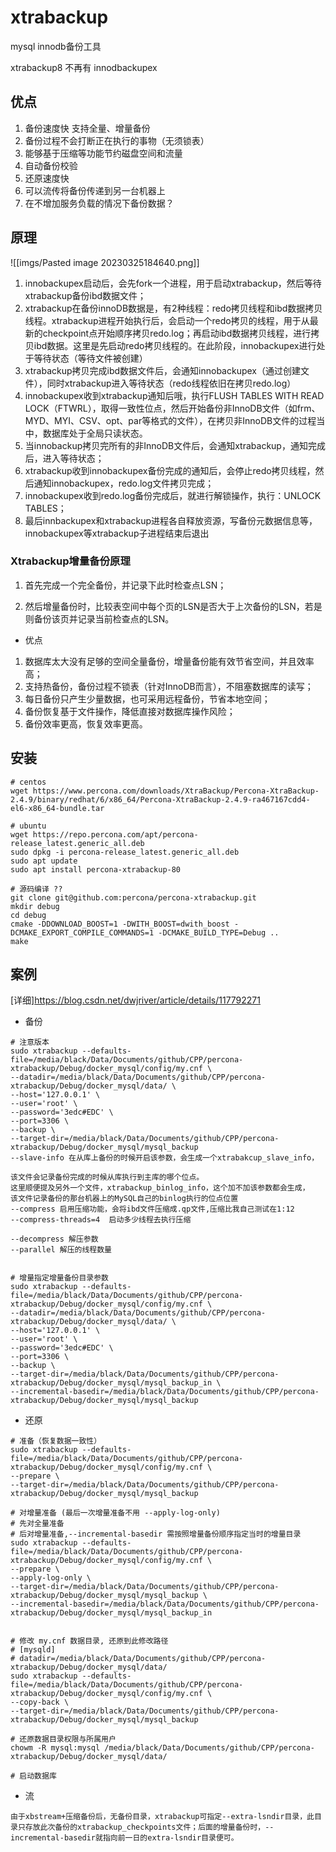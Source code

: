 # xtrabackup
mysql innodb备份工具

xtrabackup8 不再有 innodbackupex

## 优点
1. 备份速度快
支持全量、增量备份
2. 备份过程不会打断正在执行的事物（无须锁表）
3. 能够基于压缩等功能节约磁盘空间和流量
4. 自动备份校验
5. 还原速度快
6. 可以流传将备份传递到另一台机器上
7. 在不增加服务负载的情况下备份数据？

## 原理
![[imgs/Pasted image 20230325184640.png]]

1. innobackupex启动后，会先fork一个进程，用于启动xtrabackup，然后等待xtrabackup备份ibd数据文件；
2. xtrabackup在备份innoDB数据是，有2种线程：redo拷贝线程和ibd数据拷贝线程。xtrabackup进程开始执行后，会启动一个redo拷贝的线程，用于从最新的checkpoint点开始顺序拷贝redo.log；再启动ibd数据拷贝线程，进行拷贝ibd数据。这里是先启动redo拷贝线程的。在此阶段，innobackupex进行处于等待状态（等待文件被创建）
4. xtrabackup拷贝完成ibd数据文件后，会通知innobackupex（通过创建文件），同时xtrabackup进入等待状态（redo线程依旧在拷贝redo.log）
5. innobackupex收到xtrabackup通知后哦，执行FLUSH TABLES WITH READ LOCK（FTWRL），取得一致性位点，然后开始备份非InnoDB文件（如frm、MYD、MYI、CSV、opt、par等格式的文件），在拷贝非InnoDB文件的过程当中，数据库处于全局只读状态。
6. 当innobackup拷贝完所有的非InnoDB文件后，会通知xtrabackup，通知完成后，进入等待状态；
7. xtrabackup收到innobackupex备份完成的通知后，会停止redo拷贝线程，然后通知innobackupex，redo.log文件拷贝完成；
8. innobackupex收到redo.log备份完成后，就进行解锁操作，执行：UNLOCK TABLES；
9. 最后innbackupex和xtrabackup进程各自释放资源，写备份元数据信息等，innobackupex等xtrabackup子进程结束后退出

### Xtrabackup增量备份原理
1. 首先完成一个完全备份，并记录下此时检查点LSN；

2. 然后增量备份时，比较表空间中每个页的LSN是否大于上次备份的LSN，若是则备份该页并记录当前检查点的LSN。

- 优点
1. 数据库太大没有足够的空间全量备份，增量备份能有效节省空间，并且效率高；
2. 支持热备份，备份过程不锁表（针对InnoDB而言），不阻塞数据库的读写；
3. 每日备份只产生少量数据，也可采用远程备份，节省本地空间；
4. 备份恢复基于文件操作，降低直接对数据库操作风险；
5. 备份效率更高，恢复效率更高。

## 安装
```
# centos
wget https://www.percona.com/downloads/XtraBackup/Percona-XtraBackup-2.4.9/binary/redhat/6/x86_64/Percona-XtraBackup-2.4.9-ra467167cdd4-el6-x86_64-bundle.tar

# ubuntu 
wget https://repo.percona.com/apt/percona-release_latest.generic_all.deb
sudo dpkg -i percona-release_latest.generic_all.deb
sudo apt update
sudo apt install percona-xtrabackup-80

# 源码编译 ??
git clone git@github.com:percona/percona-xtrabackup.git
mkdir debug
cd debug
cmake -DDOWNLOAD_BOOST=1 -DWITH_BOOST=dwith_boost -DCMAKE_EXPORT_COMPILE_COMMANDS=1 -DCMAKE_BUILD_TYPE=Debug ..
make
```

## 案例
[详细]https://blog.csdn.net/dwjriver/article/details/117792271
- 备份
```shell
# 注意版本
sudo xtrabackup --defaults-file=/media/black/Data/Documents/github/CPP/percona-xtrabackup/Debug/docker_mysql/config/my.cnf \
--datadir=/media/black/Data/Documents/github/CPP/percona-xtrabackup/Debug/docker_mysql/data/ \
--host='127.0.0.1' \
--user='root' \
--password='3edc#EDC' \
--port=3306 \
--backup \
--target-dir=/media/black/Data/Documents/github/CPP/percona-xtrabackup/Debug/docker_mysql/mysql_backup
--slave-info 在从库上备份的时候开启该参数，会生成一个xtrabakcup_slave_info，

该文件会记录备份完成的时候从库执行到主库的哪个位点。
这里顺便提及另外一个文件，xtrabackup_binlog_info，这个加不加该参数都会生成，
该文件记录备份的那台机器上的MySQL自己的binlog执行的位点位置
--compress 启用压缩功能，会将ibd文件压缩成.qp文件,压缩比我自己测试在1:12
--compress-threads=4  启动多少线程去执行压缩

--decompress 解压参数
--parallel 解压的线程数量


# 增量指定增量备份目录参数
sudo xtrabackup --defaults-file=/media/black/Data/Documents/github/CPP/percona-xtrabackup/Debug/docker_mysql/config/my.cnf \
--datadir=/media/black/Data/Documents/github/CPP/percona-xtrabackup/Debug/docker_mysql/data/ \
--host='127.0.0.1' \
--user='root' \
--password='3edc#EDC' \
--port=3306 \
--backup \
--target-dir=/media/black/Data/Documents/github/CPP/percona-xtrabackup/Debug/docker_mysql/mysql_backup_in \
--incremental-basedir=/media/black/Data/Documents/github/CPP/percona-xtrabackup/Debug/docker_mysql/mysql_backup
```

- 还原
```shell
# 准备（恢复数据一致性）
sudo xtrabackup --defaults-file=/media/black/Data/Documents/github/CPP/percona-xtrabackup/Debug/docker_mysql/config/my.cnf \
--prepare \
--target-dir=/media/black/Data/Documents/github/CPP/percona-xtrabackup/Debug/docker_mysql/mysql_backup

# 对增量准备 (最后一次增量准备不用 --apply-log-only)
# 先对全量准备
# 后对增量准备,--incremental-basedir 需按照增量备份顺序指定当时的增量目录 
sudo xtrabackup --defaults-file=/media/black/Data/Documents/github/CPP/percona-xtrabackup/Debug/docker_mysql/config/my.cnf \
--prepare \
--apply-log-only \
--target-dir=/media/black/Data/Documents/github/CPP/percona-xtrabackup/Debug/docker_mysql/mysql_backup \
--incremental-basedir=/media/black/Data/Documents/github/CPP/percona-xtrabackup/Debug/docker_mysql/mysql_backup_in


# 修改 my.cnf 数据目录, 还原到此修改路径
# [mysqld]
# datadir=/media/black/Data/Documents/github/CPP/percona-xtrabackup/Debug/docker_mysql/data/
sudo xtrabackup --defaults-file=/media/black/Data/Documents/github/CPP/percona-xtrabackup/Debug/docker_mysql/config/my.cnf \
--copy-back \
--target-dir=/media/black/Data/Documents/github/CPP/percona-xtrabackup/Debug/docker_mysql/mysql_backup

# 还原数据目录权限与所属用户
chowm -R mysql:mysql /media/black/Data/Documents/github/CPP/percona-xtrabackup/Debug/docker_mysql/data/

# 启动数据库
```

- 流
```shell
由于xbstream+压缩备份后，无备份目录，xtrabackup可指定--extra-lsndir目录，此目录只存放此次备份的xtrabackup_checkpoints文件；后面的增量备份时，--incremental-basedir就指向前一日的extra-lsndir目录便可。
```
